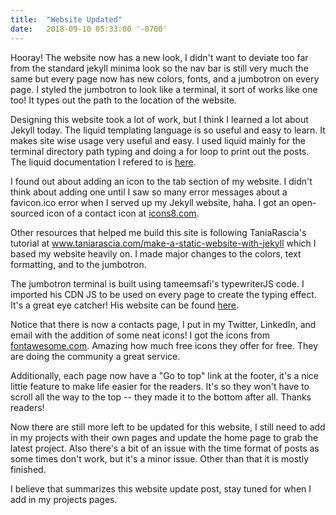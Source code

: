 ```yaml
---
title:  "Website Updated"
date:   2018-09-10 05:33:00 '-0700'
---
```


Hooray! The website now has a new look, I didn't want to deviate too far from the standard jekyll minima look so the nav bar is still very much the same but every page now has new colors, fonts, and a jumbotron on every page. I styled the jumbotron to look like a terminal, it sort of works like one too! It types out the path to the location of the website.

Designing this website took a lot of work, but I think I learned a lot about Jekyll today. The liquid templating language is so useful and easy to learn. It makes site wise usage very useful and easy. I used liquid mainly for the terminal directory path typing and doing a for loop to print out the posts. The liquid documentation I refered to is <a target="_blank" href="https://shopify.github.io/liquid/basics/introduction/">here</a>.

I found out about adding an icon to the tab section of my website. I didn't think about adding one until I saw so many error messages about a favicon.ico error when I served up my Jekyll website, haha. I got an open-sourced icon of a contact icon at <a target="_blank" href="https://icons8.com/icon/23867/open-source">icons8.com</a>.

Other resources that helped me build this site is following TaniaRascia's tutorial at <a target="_blank" href="https://www.taniarascia.com/make-a-static-website-with-jekyll/">www.taniarascia.com/make-a-static-website-with-jekyll</a> which I based my website heavily on. I made major changes to the colors, text formatting, and to the jumbotron.

The jumbotron terminal is built using tameemsafi's typewriterJS code. I imported his CDN JS to be used on every page to create the typing effect. It's a great eye catcher! His website can be found <a target="_blank" href="https://safi.me.uk/typewriterjs/">here</a>.

Notice that there is now a contacts page, I put in my Twitter, LinkedIn, and email with the addition of some neat icons! I got the icons from <a target="_blank" href="https://fontawesome.com/how-to-use/on-the-web/setup/getting-started?using=web-fonts-with-css">fontawesome.com</a>. Amazing how much free icons they offer for free. They are doing the community a great service.

Additionally, each page now have a "Go to top" link at the footer, it's a nice little feature to make life easier for the readers. It's so they won't have to scroll all the way to the top -- they made it to the bottom after all. Thanks readers!

Now there are still more left to be updated for this website, I still need to add in my projects with their own pages and update the home page to grab the latest project. Also there's a bit of an issue with the time format of posts as some times don't work, but it's a minor issue. Other than that it is mostly finished.

I believe that summarizes this website update post, stay tuned for when I add in my projects pages.
